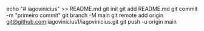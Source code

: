 echo "# iagovinicius" >> README.md 
git init 
git add README.md 
git commit -m "primeiro commit" 
git branch -M main 
git remote add origin git@github.com:iagovinicius1/iagovinicius.git
 git push -u origin main